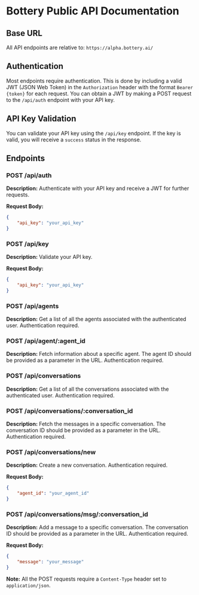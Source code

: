 # Bottery Public API Documentation

## Base URL
All API endpoints are relative to: `https://alpha.bottery.ai/`

## Authentication
Most endpoints require authentication. This is done by including a valid JWT (JSON Web Token) in the `Authorization` header with the format `Bearer {token}` for each request. You can obtain a JWT by making a POST request to the `/api/auth` endpoint with your API key.

## API Key Validation
You can validate your API key using the `/api/key` endpoint. If the key is valid, you will receive a `success` status in the response.

## Endpoints

### POST /api/auth
**Description:** Authenticate with your API key and receive a JWT for further requests.

**Request Body:**
```json
{
    "api_key": "your_api_key"
}
```

### POST /api/key
**Description:** Validate your API key.

**Request Body:**
```json
{
    "api_key": "your_api_key"
}
```

### POST /api/agents
**Description:** Get a list of all the agents associated with the authenticated user. Authentication required.

### POST /api/agent/:agent_id
**Description:** Fetch information about a specific agent. The agent ID should be provided as a parameter in the URL. Authentication required.

### POST /api/conversations
**Description:** Get a list of all the conversations associated with the authenticated user. Authentication required.

### POST /api/conversations/:conversation_id
**Description:** Fetch the messages in a specific conversation. The conversation ID should be provided as a parameter in the URL. Authentication required.

### POST /api/conversations/new
**Description:** Create a new conversation. Authentication required.

**Request Body:**
```json
{
    "agent_id": "your_agent_id"
}
```

### POST /api/conversations/msg/:conversation_id
**Description:** Add a message to a specific conversation. The conversation ID should be provided as a parameter in the URL. Authentication required.

**Request Body:**
```json
{
    "message": "your_message"
}
```

**Note:** All the POST requests require a `Content-Type` header set to `application/json`.

